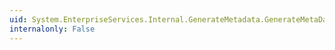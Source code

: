 ```yaml
---
uid: System.EnterpriseServices.Internal.GenerateMetadata.GenerateMetaData(System.String,System.String,System.Byte[],System.Reflection.StrongNameKeyPair)
internalonly: False
---
```

